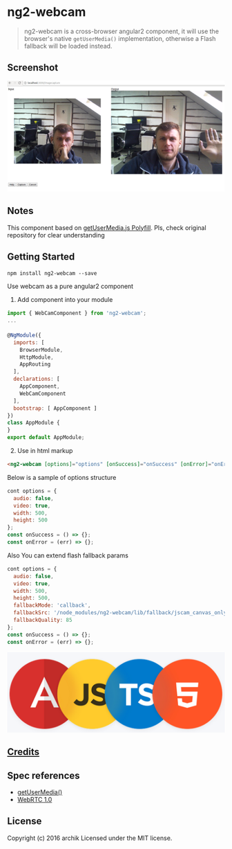 # ng2-webcam

> ng2-webcam is a cross-browser angular2 component, it will use the browser's native `getUserMedia()` implementation, otherwise a Flash fallback will be loaded instead.

## Screenshot

![Screenshot](./media/screen.png)

## Notes

This component based on [getUserMedia.js Polyfill](https://github.com/addyosmani/getUserMedia.js).
Pls, check original repository for clear understanding


## Getting Started

```
npm install ng2-webcam --save
```

Use webcam as a pure angular2 component

1. Add component into your module
```javascript
import { WebCamComponent } from 'ng2-webcam';
...

@NgModule({
  imports: [
    BrowserModule,
    HttpModule,
    AppRouting
  ],
  declarations: [
    AppComponent,
    WebCamComponent
  ],
  bootstrap: [ AppComponent ]
})
class AppModule {
}
export default AppModule;
```
2. Use in html markup
```html
<ng2-webcam [options]="options" [onSuccess]="onSuccess" [onError]="onError"></ng2-webcam>
```

Below is a sample of options structure

```javascript
cont options = {
  audio: false,
  video: true,
  width: 500,
  height: 500
};
const onSuccess = () => {};
const onError = (err) => {};
```

Also You can extend flash fallback params

```javascript
cont options = {
  audio: false,
  video: true,
  width: 500,
  height: 500,
  fallbackMode: 'callback',
  fallbackSrc: '/node_modules/ng2-webcam/lib/fallback/jscam_canvas_only.swf',
  fallbackQuality: 85
};
const onSuccess = () => {};
const onError = (err) => {};
```

![angular](./media/tech.png)

## [Credits](https://github.com/addyosmani/getUserMedia.js#credits)

## Spec references

* [getUserMedia()](https://w3c.github.io/mediacapture-main/getusermedia.html)
* [WebRTC 1.0](http://w3c.github.io/webrtc-pc/)

## License
Copyright (c) 2016 archik
Licensed under the MIT license.
